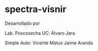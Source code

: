 # spectra-visnir

Desarrollado por 

Lab. Poscosecha UC:
Álvaro Jara

Simple Auto:
Vicente Matus
Jaime Aranda
